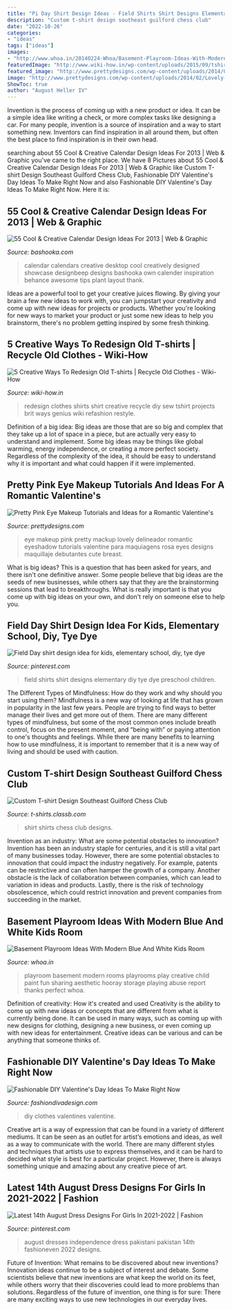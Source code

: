 ```yaml
---
title: "Pi Day Shirt Design Ideas - Field Shirts Shirt Designs Elementary Diy Tye Dye Preschool Children"
description: "Custom t-shirt design southeast guilford chess club"
date: "2022-10-26"
categories:
- "ideas"
tags: ["ideas"]
images:
- "http://www.whoa.in/20140224-Whoa/Basement-Playroom-Ideas-With-Modern-Blue-and-White-Kids-Room.jpg"
featuredImage: "http://www.wiki-how.in/wp-content/uploads/2015/09/tshirt-redesign.jpg"
featured_image: "http://www.prettydesigns.com/wp-content/uploads/2014/02/Lovely-Pink-Eye-Makeup-Ideas.jpg"
image: "http://www.prettydesigns.com/wp-content/uploads/2014/02/Lovely-Pink-Eye-Makeup-Ideas.jpg"
ShowToc: true
author: "August Heller IV"
---
```



Invention is the process of coming up with a new product or idea. It can be a simple idea like writing a check, or more complex tasks like designing a car. For many people, invention is a source of inspiration and a way to start something new. Inventors can find inspiration in all around them, but often the best place to find inspiration is in their own head.

	

		
searching about 55 Cool &amp; Creative Calendar Design Ideas For 2013 | Web &amp; Graphic you've came to the right place. We have 8 Pictures about 55 Cool &amp; Creative Calendar Design Ideas For 2013 | Web &amp; Graphic like Custom T-shirt Design Southeast Guilford Chess Club, Fashionable DIY Valentine&#039;s Day Ideas To Make Right Now and also Fashionable DIY Valentine&#039;s Day Ideas To Make Right Now. Here it is:
		
    
## 55 Cool &amp; Creative Calendar Design Ideas For 2013 | Web &amp; Graphic

<img loading=lazy src="http://bashooka.com/wp-content/uploads/2012/10/calendar-designs-40.jpg" onerror="this.onerror=null;this.src='https://tse3.mm.bing.net/th?id=OIP.RKg-Y-gg3aYOmlf7gFTbrgHaLH&amp;pid=15.1';" alt="55 Cool &amp; Creative Calendar Design Ideas For 2013 | Web &amp; Graphic">

_Source: bashooka.com_

>calendar calendars creative desktop cool creatively designed showcase designbeep designs bashooka own calender inspiration behance awesome tips plant layout thank. 

	

Ideas are a powerful tool to get your creative juices flowing. By giving your brain a few new ideas to work with, you can jumpstart your creativity and come up with new ideas for projects or products. Whether you're looking for new ways to market your product or just some new ideas to help you brainstorm, there's no problem getting inspired by some fresh thinking.

    
## 5 Creative Ways To Redesign Old T-shirts | Recycle Old Clothes - Wiki-How

<img loading=lazy src="http://www.wiki-how.in/wp-content/uploads/2015/09/tshirt-redesign.jpg" onerror="this.onerror=null;this.src='https://tse2.mm.bing.net/th?id=OIP.nnW4ajvv3B2Ps248a7WpbwHaE8&amp;pid=15.1';" alt="5 Creative Ways To Redesign Old T-shirts | Recycle Old Clothes - Wiki-How">

_Source: wiki-how.in_

>redesign clothes shirts shirt creative recycle diy sew tshirt projects brit ways genius wiki refashion restyle. 

	

Definition of a big idea:
Big ideas are those that are so big and complex that they take up a lot of space in a piece, but are actually very easy to understand and implement. Some big ideas may be things like global warming, energy independence, or creating a more perfect society. Regardless of the complexity of the idea, it should be easy to understand why it is important and what could happen if it were implemented.

    
## Pretty Pink Eye Makeup Tutorials And Ideas For A Romantic Valentine&#039;s

<img loading=lazy src="http://www.prettydesigns.com/wp-content/uploads/2014/02/Lovely-Pink-Eye-Makeup-Ideas.jpg" onerror="this.onerror=null;this.src='https://tse4.mm.bing.net/th?id=OIP.bkIGQMDD_U17ikIMAREfLgHaHa&amp;pid=15.1';" alt="Pretty Pink Eye Makeup Tutorials and Ideas for a Romantic Valentine&#039;s">

_Source: prettydesigns.com_

>eye makeup pink pretty mackup lovely delineador romantic eyeshadow tutorials valentine para maquiagens rosa eyes designs maquillaje debutantes cute breast. 

	

What is big ideas?
This is a question that has been asked for years, and there isn't one definitive answer. Some people believe that big ideas are the seeds of new businesses, while others say that they are the brainstorming sessions that lead to breakthroughs. What is really important is that you come up with big ideas on your own, and don't rely on someone else to help you.

    
## Field Day Shirt Design Idea For Kids, Elementary School, Diy, Tye Dye

<img loading=lazy src="https://i.pinimg.com/736x/28/98/94/2898946849aa840347cc1e229f566922.jpg" onerror="this.onerror=null;this.src='https://tse1.mm.bing.net/th?id=OIP.Y1KJp9EDDEA93oh4A-_71AHaJ3&amp;pid=15.1';" alt="Field Day shirt design idea for kids, elementary school, diy, tye dye">

_Source: pinterest.com_

>field shirts shirt designs elementary diy tye dye preschool children. 

	

The Different Types of Mindfulness: How do they work and why should you start using them?
Mindfulness is a new way of looking at life that has grown in popularity in the last few years. People are trying to find ways to better manage their lives and get more out of them. There are many different types of mindfulness, but some of the most common ones include breath control, focus on the present moment, and “being with” or paying attention to one's thoughts and feelings. While there are many benefits to learning how to use mindfulness, it is important to remember that it is a new way of living and should be used with caution.

    
## Custom T-shirt Design Southeast Guilford Chess Club

<img loading=lazy src="https://t-shirts.classb.com/image/154404.495.shirt.Front.jpg?1258946244" onerror="this.onerror=null;this.src='https://tse3.mm.bing.net/th?id=OIP.mVllixtxoiELXhn3-rojvQHaG3&amp;pid=15.1';" alt="Custom T-shirt Design Southeast Guilford Chess Club">

_Source: t-shirts.classb.com_

>shirt shirts chess club designs. 

	

Invention as an industry: What are some potential obstacles to innovation?
Invention has been an industry staple for centuries, and it is still a vital part of many businesses today. However, there are some potential obstacles to innovation that could impact the industry negatively. For example, patents can be restrictive and can often hamper the growth of a company. Another obstacle is the lack of collaboration between companies, which can lead to variation in ideas and products. Lastly, there is the risk of technology obsolescence, which could restrict innovation and prevent companies from succeeding in the market.

    
## Basement Playroom Ideas With Modern Blue And White Kids Room

<img loading=lazy src="http://www.whoa.in/20140224-Whoa/Basement-Playroom-Ideas-With-Modern-Blue-and-White-Kids-Room.jpg" onerror="this.onerror=null;this.src='https://tse2.mm.bing.net/th?id=OIP.RSZIAmi6Sierwmch0bJXoAHaE6&amp;pid=15.1';" alt="Basement Playroom Ideas With Modern Blue And White Kids Room">

_Source: whoa.in_

>playroom basement modern rooms playrooms play creative child paint fun sharing aesthetic hooray storage playing abuse report thanks perfect whoa. 

	

Definition of creativity: How it's created and used
Creativity is the ability to come up with new ideas or concepts that are different from what is currently being done. It can be used in many ways, such as coming up with new designs for clothing, designing a new business, or even coming up with new ideas for entertainment. Creative ideas can be various and can be anything that someone thinks of.

    
## Fashionable DIY Valentine&#039;s Day Ideas To Make Right Now

<img loading=lazy src="https://www.fashiondivadesign.com/wp-content/uploads/2016/01/diy-clothes.jpg" onerror="this.onerror=null;this.src='https://tse4.mm.bing.net/th?id=OIP.e105a_vG6_2y8hKFUfu8ggHaD3&amp;pid=15.1';" alt="Fashionable DIY Valentine&#039;s Day Ideas To Make Right Now">

_Source: fashiondivadesign.com_

>diy clothes valentines valentine. 

	

Creative art is a way of expression that can be found in a variety of different mediums. It can be seen as an outlet for artist’s emotions and ideas, as well as a way to communicate with the world. There are many different styles and techniques that artists use to express themselves, and it can be hard to decided what style is best for a particular project. However, there is always something unique and amazing about any creative piece of art.

    
## Latest 14th August Dress Designs For Girls In 2021-2022 | Fashion

<img loading=lazy src="https://i.pinimg.com/736x/30/ba/fe/30bafe3c002146674e067e4d83c5eb44.jpg" onerror="this.onerror=null;this.src='https://tse3.mm.bing.net/th?id=OIP.6ZvwTtzLNy5v7leTqupt-wHaLH&amp;pid=15.1';" alt="Latest 14th August Dress Designs For Girls In 2021-2022 | Fashion">

_Source: pinterest.com_

>august dresses independence dress pakistani pakistan 14th fashioneven 2022 designs. 

	

Future of Invention: What remains to be discovered about new inventions?
Innovation ideas continue to be a subject of interest and debate. Some scientists believe that new inventions are what keep the world on its feet, while others worry that their discoveries could lead to more problems than solutions. Regardless of the future of invention, one thing is for sure: There are many exciting ways to use new technologies in our everyday lives.


